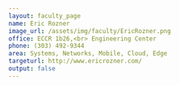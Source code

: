 ```yaml
---
layout: faculty_page
name: Eric Rozner
image_url: /assets/img/faculty/EricRozner.png
office: ECCR 1b26,<br> Engineering Center
phone: (303) 492-9344
area: Systems, Networks, Mobile, Cloud, Edge
targeturl: http://www.ericrozner.com/
output: false
---
```

